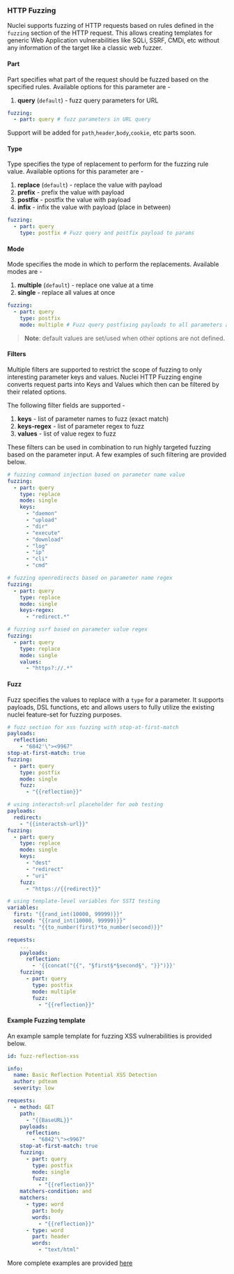 ### HTTP Fuzzing

Nuclei supports fuzzing of HTTP requests based on rules defined in the `fuzzing` section of the HTTP request. This allows creating templates for generic Web Application vulnerabilities like SQLi, SSRF, CMDi, etc without any information of the target like a classic web fuzzer.

#### Part

Part specifies what part of the request should be fuzzed based on the specified rules. Available options for this parameter are - 

1. **query** (`default`) - fuzz query parameters for URL

```yaml
fuzzing:
  - part: query # fuzz parameters in URL query
```

Support will be added for `path`,`header`,`body`,`cookie`, etc parts soon.

#### Type

Type specifies the type of replacement to perform for the fuzzing rule value. Available options for this parameter are - 

1. **replace** (`default`) - replace the value with payload
2. **prefix** - prefix the value with payload
3. **postfix** - postfix the value with payload
4. **infix** - infix the value with payload (place in between)

```yaml
fuzzing:
  - part: query
    type: postfix # Fuzz query and postfix payload to params
```

#### Mode

Mode specifies the mode in which to perform the replacements. Available modes are - 

1. **multiple** (`default`) - replace one value at a time
2. **single** - replace all values at once

```yaml
fuzzing:
  - part: query
    type: postfix
    mode: multiple # Fuzz query postfixing payloads to all parameters at once
```

> **Note**: default values are set/used when other options are not defined.

#### Filters

Multiple filters are supported to restrict the scope of fuzzing to only interesting parameter keys and values. Nuclei HTTP Fuzzing engine converts request parts into Keys and Values which then can be filtered by their related options.

The following filter fields are supported - 

1. **keys** - list of parameter names to fuzz (exact match)
2. **keys-regex** - list of parameter regex to fuzz 
3. **values** - list of value regex to fuzz

These filters can be used in combination to run highly targeted fuzzing based on the parameter input. A few examples of such filtering are provided below.

```yaml
# fuzzing command injection based on parameter name value
fuzzing:
  - part: query
    type: replace
    mode: single
    keys:
      - "daemon"
      - "upload"
      - "dir"
      - "execute"
      - "download"
      - "log"
      - "ip"
      - "cli"
      - "cmd"
```

```yaml
# fuzzing openredirects based on parameter name regex
fuzzing:
  - part: query
    type: replace
    mode: single
    keys-regex:
      - "redirect.*"
```

```yaml
# fuzzing ssrf based on parameter value regex
fuzzing:
  - part: query
    type: replace
    mode: single
    values:
      - "https?://.*"
```

#### Fuzz

Fuzz specifies the values to replace with a `type` for a parameter. It supports payloads, DSL functions, etc and allows users to fully utilize the existing nuclei feature-set for fuzzing purposes.

```yaml
# fuzz section for xss fuzzing with stop-at-first-match
payloads:
  reflection:
    - "6842'\"><9967"
stop-at-first-match: true
fuzzing:
  - part: query
    type: postfix
    mode: single
    fuzz:
      - "{{reflection}}"
```

```yaml
# using interactsh-url placeholder for oob testing
payloads:
  redirect:
    - "{{interactsh-url}}"
fuzzing:
  - part: query
    type: replace
    mode: single
    keys:
      - "dest"
      - "redirect"
      - "uri"
    fuzz:
      - "https://{{redirect}}"
```

```yaml
# using template-level variables for SSTI testing
variables:
  first: "{{rand_int(10000, 99999)}}"
  second: "{{rand_int(10000, 99999)}}"
  result: "{{to_number(first)*to_number(second)}}"

requests:
    ...
    payloads:
      reflection:
        - '{{concat("{{", "§first§*§second§", "}}")}}'
    fuzzing:
      - part: query
        type: postfix
        mode: multiple
        fuzz:
          - "{{reflection}}"
```

#### Example **Fuzzing** template

An example sample template for fuzzing XSS vulnerabilities is provided below.

```yaml
id: fuzz-reflection-xss

info:
  name: Basic Reflection Potential XSS Detection
  author: pdteam
  severity: low

requests:
  - method: GET
    path:
      - "{{BaseURL}}"
    payloads:
      reflection:
        - "6842'\"><9967"
    stop-at-first-match: true
    fuzzing:
      - part: query
        type: postfix
        mode: single
        fuzz:
          - "{{reflection}}"
    matchers-condition: and
    matchers:
      - type: word
        part: body
        words:
          - "{{reflection}}"
      - type: word
        part: header
        words:
          - "text/html"
```

More complete examples are provided [here](../../template-examples/http-fuzzing.md)